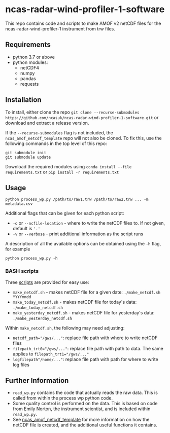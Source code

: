 ncas-radar-wind-profiler-1-software
===================================

This repo contains code and scripts to make AMOF v2 netCDF files for the ncas-radar-wind-profiler-1 instrument from trw files.

Requirements
------------

* python 3.7 or above
* python modules:
  * netCDF4
  * numpy
  * pandas
  * requests


Installation
------------

To install, either clone the repo `git clone --recurse-submodules https://github.com/ncasuk/ncas-radar-wind-profiler-1-software.git` or download and extract a release version.

If the `--recurse-submodules` flag is not included, the `ncas_amof_netcdf_template` repo will not also be cloned. To fix this, use the following commands in the top level of this repo:
```
git submodule init
git submodule update
```

Download the required modules using `conda install --file requirements.txt` or `pip install -r requirements.txt`


Usage
-----

```
python process_wp.py /path/to/raw1.trw /path/to/raw2.trw ... -m metadata.csv
```
Additional flags that can be given for each python script:
* `-o` or `--ncfile-location` - where to write the netCDF files to. If not given, default is `'.'`
* `-v` or `--verbose` - print additional information as the script runs


A description of all the available options can be obtained using the `-h` flag, for example
```
python process_wp.py -h
```

### BASH scripts

Three [scripts] are provided for easy use:
* `make_netcdf.sh` - makes netCDF file for a given date: `./make_netcdf.sh YYYYmmdd`
* `make_today_netcdf.sh` - makes netCDF file for today's data: `./make_today_netcdf.sh`
* `make_yesterday_netcdf.sh` - makes netCDF file for yesterday's data: `./make_yesterday_netcdf.sh`

Within `make_netcdf.sh`, the following may need adjusting:
* `netcdf_path="/gws/..."`: replace file path with where to write netCDF files
* `filepath_trt0="/gws/..."`: replace file path with path to data. The same applies to `filepath_trt1="/gws/..."`
* `logfilepath"/home/..."`: replace file path with path for where to write log files


[scripts]: scripts

## Further Information

* `read_wp.py` contains the code that actually reads the raw data. This is called from within the process wp python code.
* Some quality control is performed on the data. This is based on code from Emily Norton, the instrument scientist, and is included within `read_wp.py`.
* See [ncas_amof_netcdf_template] for more information on how the netCDF file is created, and the additional useful functions it contains.

[ncas_amof_netcdf_template]: https://github.com/joshua-hampton/ncas_amof_netcdf_template